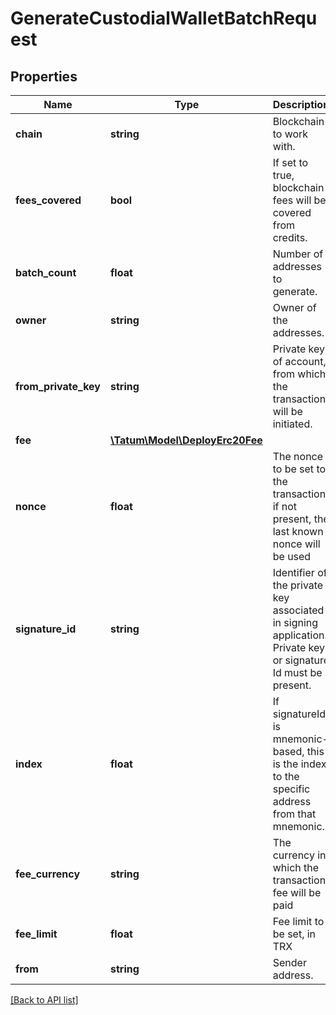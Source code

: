 # GenerateCustodialWalletBatchRequest

## Properties

Name | Type | Description | Notes
------------ | ------------- | ------------- | -------------
**chain** | **string** | Blockchain to work with. |
**fees_covered** | **bool** | If set to true, blockchain fees will be covered from credits. |
**batch_count** | **float** | Number of addresses to generate. |
**owner** | **string** | Owner of the addresses. |
**from_private_key** | **string** | Private key of account, from which the transaction will be initiated. |
**fee** | [**\Tatum\Model\DeployErc20Fee**](DeployErc20Fee.md) |  | [optional]
**nonce** | **float** | The nonce to be set to the transaction; if not present, the last known nonce will be used | [optional]
**signature_id** | **string** | Identifier of the private key associated in signing application. Private key, or signature Id must be present. |
**index** | **float** | If signatureId is mnemonic-based, this is the index to the specific address from that mnemonic. | [optional]
**fee_currency** | **string** | The currency in which the transaction fee will be paid |
**fee_limit** | **float** | Fee limit to be set, in TRX |
**from** | **string** | Sender address. |

[[Back to API list]](../../README.md#api-endpoints)
